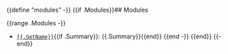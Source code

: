 {{define "modules" -}}
{{if .Modules}}## Modules

{{range .Modules -}}
 - [`{{.GetName}}`]({{.GetFileName}}/_index.md){{if .Summary}}: {{.Summary}}{{end}}
{{end -}}
{{end}}
{{- end}}